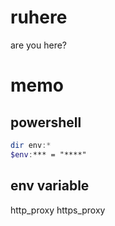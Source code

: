 # ruhere
are you here?

# memo
## powershell
``` powershell
dir env:*
$env:*** = "****"
```

## env variable
http_proxy
https_proxy